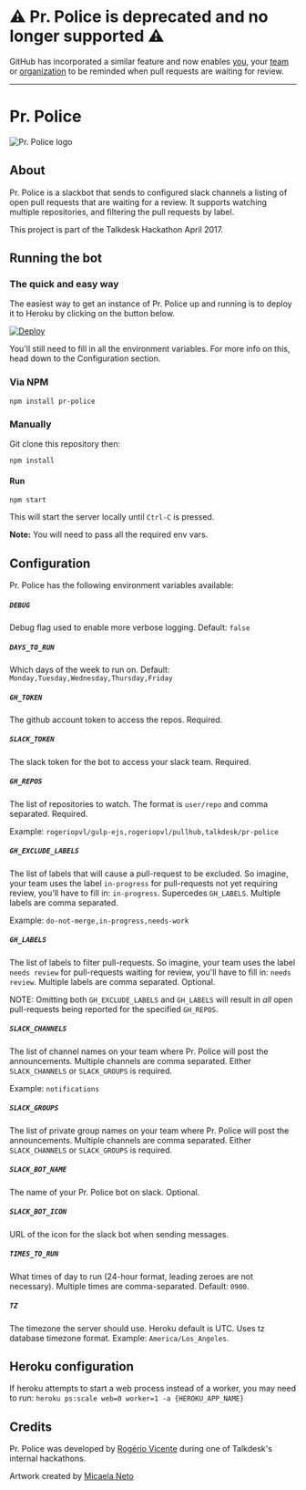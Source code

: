 # :warning: Pr. Police is deprecated and no longer supported :warning:

GitHub has incorporated a similar feature and now enables [you](https://docs.github.com/en/github/setting-up-and-managing-your-github-user-account/managing-your-scheduled-reminders), your [team](https://docs.github.com/en/github/setting-up-and-managing-organizations-and-teams/managing-scheduled-reminders-for-your-team) or [organization](https://docs.github.com/en/github/setting-up-and-managing-your-github-user-account/managing-your-scheduled-reminders) to be reminded when pull requests are waiting for review.

--------------------

# Pr. Police

![Pr. Police logo](https://raw.githubusercontent.com/Talkdesk/pr-police/master/images/logo-blue-small.png)

## About

Pr. Police is a slackbot that sends to configured slack channels a listing of open pull requests that are waiting for a review. It supports watching multiple repositories, and filtering the pull requests by label.

This project is part of the Talkdesk Hackathon April 2017.

## Running the bot

### The quick and easy way

The easiest way to get an instance of Pr. Police up and running is to deploy it to Heroku by clicking on the button below.

[![Deploy](https://www.herokucdn.com/deploy/button.svg)](https://heroku.com/deploy)

You'll still need to fill in all the environment variables. For more info on this, head down to the Configuration section.


### Via NPM

    npm install pr-police

### Manually

Git clone this repository then:

    npm install

#### Run

    npm start

This will start the server locally until `Ctrl-C` is pressed.

**Note:** You will need to pass all the required env vars.

## Configuration

Pr. Police has the following environment variables available:

##### `DEBUG`
Debug flag used to enable more verbose logging. Default: `false`

##### `DAYS_TO_RUN`
Which days of the week to run on. Default: `Monday,Tuesday,Wednesday,Thursday,Friday`

##### `GH_TOKEN`
The github account token to access the repos. Required.

##### `SLACK_TOKEN`
The slack token for the bot to access your slack team. Required.

##### `GH_REPOS`
The list of repositories to watch. The format is `user/repo` and comma separated. Required.

Example: `rogeriopvl/gulp-ejs,rogeriopvl/pullhub,talkdesk/pr-police`

##### `GH_EXCLUDE_LABELS`
The list of labels that will cause a pull-request to be excluded. So imagine, your team uses the label `in-progress` for pull-requests not yet requiring review, you'll have to fill in: `in-progress`. Supercedes `GH_LABELS`. Multiple labels are comma separated.

Example: `do-not-merge,in-progress,needs-work`

##### `GH_LABELS`
The list of labels to filter pull-requests. So imagine, your team uses the label `needs review` for pull-requests waiting for review, you'll have to fill in: `needs review`. Multiple labels are comma separated. Optional.

NOTE: Omitting both `GH_EXCLUDE_LABELS` and `GH_LABELS` will result in _all_ open pull-requests being reported for the specified `GH_REPOS`.

##### `SLACK_CHANNELS`
The list of channel names on your team where Pr. Police will post the announcements. Multiple channels are comma separated. Either `SLACK_CHANNELS` or `SLACK_GROUPS` is required.

Example: `notifications`

##### `SLACK_GROUPS`
The list of private group names on your team where Pr. Police will post the announcements. Multiple channels are comma separated. Either `SLACK_CHANNELS` or `SLACK_GROUPS` is required.

##### `SLACK_BOT_NAME`
The name of your Pr. Police bot on slack. Optional.

##### `SLACK_BOT_ICON`
URL of the icon for the slack bot when sending messages.

##### `TIMES_TO_RUN`
What times of day to run (24-hour format, leading zeroes are not necessary). Multiple times are comma-separated. Default: `0900`.

##### `TZ`
The timezone the server should use. Heroku default is UTC. Uses tz database timezone format. Example: `America/Los_Angeles`.

## Heroku configuration

If heroku attempts to start a web process instead of a worker, you may need to run: `heroku ps:scale web=0 worker=1 -a {HEROKU_APP_NAME}`

## Credits

Pr. Police was developed by [Rogério Vicente](https://github.com/rogeriopvl) during one of Talkdesk's internal hackathons.

Artwork created by [Micaela Neto](https://cargocollective.com/micaelaneto)
